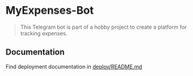 # MyExpenses-Bot

> This Telegram bot is part of a hobby project to create a platform for tracking expenses. 

## Documentation

Find deployment documentation in [deploy/README.md][deploy]


[deploy]: <deploy/README.md>
